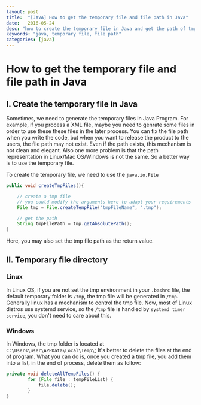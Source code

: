 ```yaml
---
layout: post
title:  "[JAVA] How to get the temporary file and file path in Java"
date:   2016-05-24
desc: "how to create the temporary file in Java and get the path of tmp file"
keywords: "java, temporary file, file path"
categories: [java]
---
```


# How to get the temporary file and file path in Java

## I. Create the temporary file in Java

Sometimes, we need to generate the temporary files in Java Program. For example, if you process a XML file, maybe you need to genrate some files in order to use these these files in the later process. You can fix the file path when you write the code, but when you want to release the product to the users, the file path may not exist. Even if the path exists, this mechanism is not clean and elegant. Also one more problem is that the path representation in Linux/Mac OS/Windows is not the same. So a better way is to use the temporary file.

To create the temporary file, we need to use the ```java.io.File```

```java
public void createTmpFiles(){

	// create a tmp file
	// you could modify the arguments here to adapt your requirements
	File tmp = File.createTempFile("tmpFileName", ".tmp");

	// get the path
	String tmpFilePath = tmp.getAbsolutePath();
}
```

Here, you may also set the tmp file path as the return value.

## II. Temporary file directory

### Linux

In Linux OS, if you are not set the tmp environment in your ```.bashrc``` file, the default temporary folder is ```/tmp```, the tmp file will be generated in ```/tmp```.  Generally linux has a mechanism to control the tmp file. Now, most of Linux distros use systemd service, so the ```/tmp``` file is handled by ```systemd timer service```, you don't need to care about this.

### Windows

In Windows, the tmp folder is located at ```C:\Users\user\APPData\Local\Temp\```; It's better to delete the files at the end of program. What you can do is, once you created a tmp file, you add them into a list, in the end of process, delete them as follow:

```java
private void deleteAllTempFiles() {
		for (File file : tempFileList) {
			file.delete();
		}
}
```
